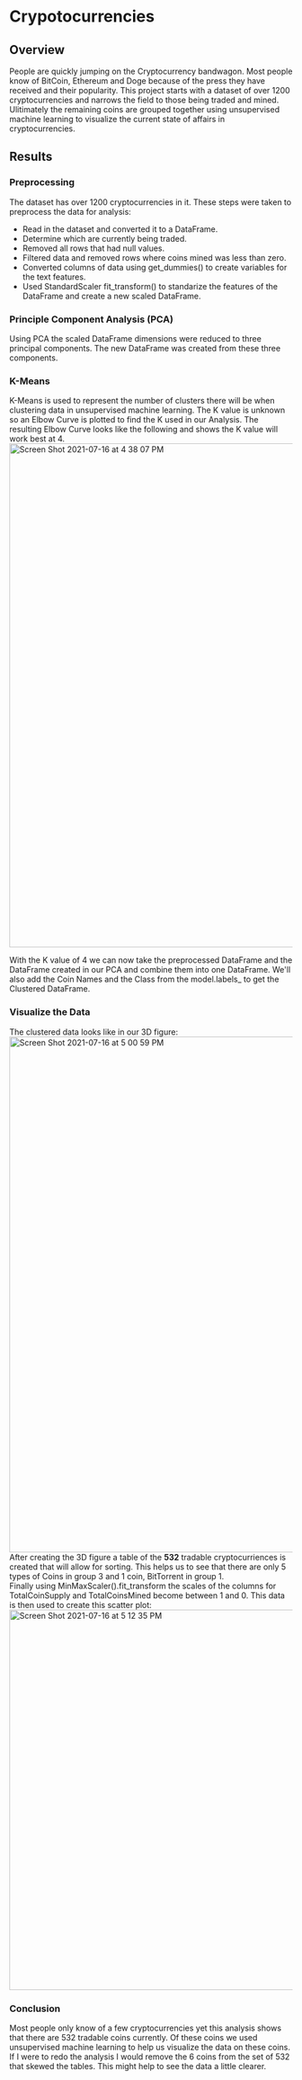 # Crypotocurrencies

## Overview
People are quickly jumping on the Cryptocurrency bandwagon.  Most people know of BitCoin, Ethereum and Doge because of the press they have received and their popularity.  This project starts with a dataset of over 1200 cryptocurrencies and narrows the field to those being traded and mined.  Ulitimately the remaining  coins are grouped together using unsupervised machine learning to visualize the current state of affairs in cryptocurrencies.

## Results
### Preprocessing
The dataset has over 1200 cryptocurrencies in it.  These steps were taken to preprocess the data for analysis:
- Read in the dataset and converted it to a DataFrame.
- Determine which are currently being traded.
- Removed all rows that had null values.
- Filtered data and removed rows where coins mined was less than zero.
- Converted columns of data using get_dummies() to create variables for the text features.
- Used StandardScaler fit_transform() to standarize the features of the DataFrame and create a new scaled DataFrame.

### Principle Component Analysis (PCA)
Using PCA the scaled DataFrame dimensions were reduced to three principal components. The new DataFrame was created from these three components.

### K-Means 
K-Means is used to represent the number of clusters there will be when clustering data in unsupervised machine learning.  The K value is unknown so an Elbow Curve is plotted to find the K used in our Analysis.  The resulting Elbow Curve looks like the following and shows the K value will work best at 4. <br>
<img width="897" alt="Screen Shot 2021-07-16 at 4 38 07 PM" src="https://user-images.githubusercontent.com/79341217/126011010-dc91b6f0-f6cd-4c8e-9123-99f1823614fb.png"><br>

With the K value of 4 we can now take the preprocessed DataFrame and the DataFrame created in our PCA and combine them into one DataFrame.  We'll also add the Coin Names and the Class from the model.labels_ to get the Clustered DataFrame.

### Visualize the Data
The clustered data looks like in our 3D figure:
<img width="918" alt="Screen Shot 2021-07-16 at 5 00 59 PM" src="https://user-images.githubusercontent.com/79341217/126012703-7a7c71c5-ea02-4e6d-bb27-c2ef7eeeb4e5.png">
<br>
After creating the 3D figure a table of the **532** tradable cryptocurriences is created that will allow for sorting.  This helps us to see that there are only 5 types of Coins in group 3 and 1 coin, BitTorrent in group 1.
<br>
Finally using MinMaxScaler().fit_transform the scales of the columns for TotalCoinSupply and TotalCoinsMined become between 1 and 0.  This data is then used to create this scatter plot:
<img width="677" alt="Screen Shot 2021-07-16 at 5 12 35 PM" src="https://user-images.githubusercontent.com/79341217/126013287-529eb297-a8cd-4fcf-a194-1e7311b318dd.png">
<br>

### Conclusion
Most people only know of a few cryptocurrencies yet this analysis shows that there are 532 tradable coins currently.  Of these coins we used unsupervised machine learning to help us visualize the data on these coins.  If I were to redo the analysis I would remove the 6 coins from the set of 532 that skewed the tables.  This might help to see the data a little clearer.
